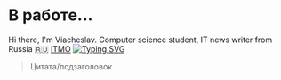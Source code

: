 # В работе...
Hi there, I'm Viacheslav. Computer science student, IT news writer from Russia 🇷🇺 [ITMO](https://itmo.ru/)
[![Typing SVG](https://readme-typing-svg.herokuapp.com?color=%2336BCF7&lines=ITMO+student)](https://git.io/typing-svg)

> Цитата/подзаголовок
